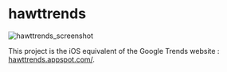 hawttrends
==========

![hawttrends_screenshot](https://raw.github.com/sleepierfinger/hawttrends/master/img/hawttrends.png)

This project is the iOS equivalent of the Google Trends website : [hawttrends.appspot.com/](http://hawttrends.appspot.com/).